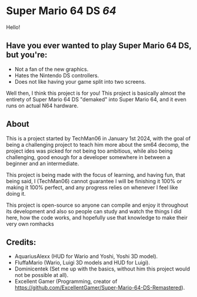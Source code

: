 # Super Mario 64 DS *64*

Hello!
## Have you ever wanted to play Super Mario 64 DS, but you're:
- Not a fan of the new graphics.
- Hates the Nintendo DS controllers.
- Does not like having your game split into two screens.

Well then, I think this project is for you! This project is basically almost the entirety of Super Mario 64 DS "demaked" into Super Mario 64, and it even runs on actual N64 hardware.

## About
This is a project started by TechMan06 in January 1st 2024, with the goal of being a challenging project to teach him more about the sm64 decomp, the project ides was picked for not being too ambitious, while also being challenging, good enough for a developer somewhere in between a beginner and an intermediate.

This project is being made with the focus of learning, and having fun, that being said, I (TechMan06) cannot guarantee I will be finishing it 100% or making it 100% perfect, and any progress relies on whenever I feel like doing it.

This project is open-source so anyone can compile and enjoy it throughout its development and also so people can study and watch the things I did here, how the code works, and hopefully use that knowledge to make their very own romhacks


## Credits:
- AquariusAlexx (HUD for Wario and Yoshi, Yoshi 3D model).
- FluffaMario (Wario, Luigi 3D models and HUD for Luigi).
- Dominicentek (Set me up with the basics, without him this project would not be possible at all).
- Excellent Gamer (Programming, creator of https://github.com/ExcellentGamer/Super-Mario-64-DS-Remastered).
